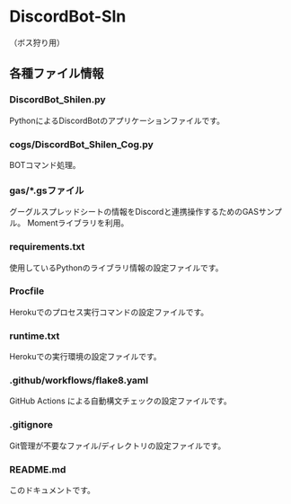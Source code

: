 # DiscordBot-Sln
（ボス狩り用）

## 各種ファイル情報

### DiscordBot_Shilen.py
PythonによるDiscordBotのアプリケーションファイルです。

### cogs/DiscordBot_Shilen_Cog.py
BOTコマンド処理。

### gas/*.gsファイル
グーグルスプレッドシートの情報をDiscordと連携操作するためのGASサンプル。
Momentライブラリを利用。


### requirements.txt
使用しているPythonのライブラリ情報の設定ファイルです。

### Procfile
Herokuでのプロセス実行コマンドの設定ファイルです。

### runtime.txt
Herokuでの実行環境の設定ファイルです。

### .github/workflows/flake8.yaml
GitHub Actions による自動構文チェックの設定ファイルです。

### .gitignore
Git管理が不要なファイル/ディレクトリの設定ファイルです。

### README.md
このドキュメントです。
